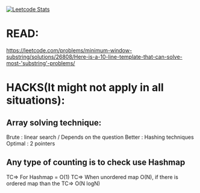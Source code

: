 [![Leetcode Stats](https://leetcard.jacoblin.cool/sohailcodes23)](https://leetcode.com/sohailcodes23/)


# READ:
https://leetcode.com/problems/minimum-window-substring/solutions/26808/Here-is-a-10-line-template-that-can-solve-most-'substring'-problems/


# HACKS(It might not apply in all situations): 

## Array solving technique:
Brute : linear search / Depends on the question
Better : Hashing techniques
Optimal : 2 pointers

## Any type of counting is to check use Hashmap
TC=> For Hashmap = O(1)
TC=> When unordered map O(N), if there is ordered map than the TC=> O(N logN)
